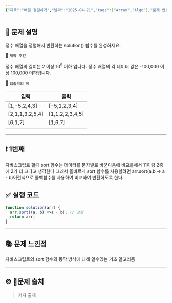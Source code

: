 ```yaml
---
{"제목":"배열 정렬하기","날짜":"2025-04-21","tags":["Array","Algo"],"문제 번호":"1","출제":"저자 출제","dg-publish":true,"permalink":"/공부/Algo/배열/배열 정렬하기/","dgPassFrontmatter":true}
---
```


## 📔 문제 설명

정수 배열을 정렬해서 반환하는 solution() 함수를 완성하세요.

📓 `제약 조건`

정수 배열의 길이는 2 이상 $10^5$ 이하 입니다.
정수 배열의 각 데이터 값은 -100,000 이상 100,000 이하입니다.

📓 `입출력의 예`

| 입력              | 출력              |
| --------------- | --------------- |
| [1,-5,2,4,3]    | [-5,1,2,3,4]    |
| [2,1,1,3,2,5,4] | [1,1,2,2,3,4,5] |
| [6,1,7]         | [1,6,7]         |
|                 |                 |


---
## ❗ 1번째

자바스크립트 할때 sort 함수는 데이터를 문자열로 바꾼다음에 비교를해서 11이랑 2중에 2가 더 크다고 생각한다 그래서 올바르게 sort 함수를 사용할려면 arr.sort(a,b -> a - b)이런식으로 콜백함수를 사용하여 비교하여 반환하도록 한다.
<br>
## ✅ 실행 코드
```js
function solution(arr) {
  arr.sort((a, b) =>a - b); // 정렬
  return arr;
}
```
---
## 📚 문제 느낀점

자바스크립트의 sort 함수의 동작 방식에 대해 알수있는 기초 알고리즘

---
## © 문제 출처

> 저자 출제